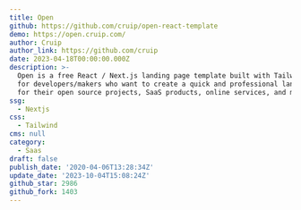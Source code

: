 ```yaml
---
title: Open
github: https://github.com/cruip/open-react-template
demo: https://open.cruip.com/
author: Cruip
author_link: https://github.com/cruip
date: 2023-04-18T00:00:00.000Z
description: >-
  Open is a free React / Next.js landing page template built with Tailwind CSS
  for developers/makers who want to create a quick and professional landing page
  for their open source projects, SaaS products, online services, and more.
ssg:
  - Nextjs
css:
  - Tailwind
cms: null
category:
  - Saas
draft: false
publish_date: '2020-04-06T13:28:34Z'
update_date: '2023-10-04T15:08:24Z'
github_star: 2986
github_fork: 1403
---
```

